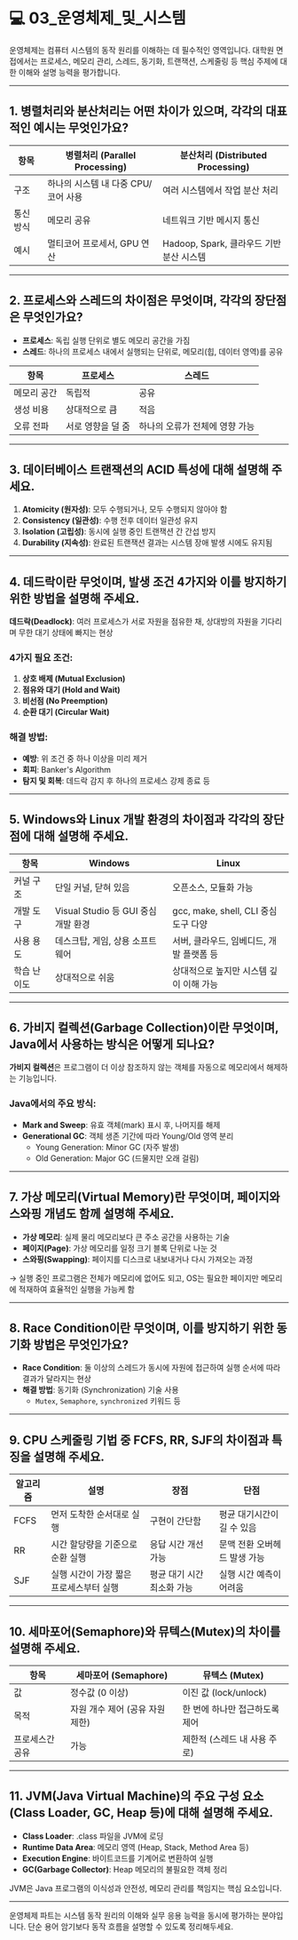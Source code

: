 
# 💻 03_운영체제_및_시스템

운영체제는 컴퓨터 시스템의 동작 원리를 이해하는 데 필수적인 영역입니다. 대학원 면접에서는 프로세스, 메모리 관리, 스레드, 동기화, 트랜잭션, 스케줄링 등 핵심 주제에 대한 이해와 설명 능력을 평가합니다.

---

## 1. 병렬처리와 분산처리는 어떤 차이가 있으며, 각각의 대표적인 예시는 무엇인가요?

| 항목     | 병렬처리 (Parallel Processing)   | 분산처리 (Distributed Processing) |
|----------|----------------------------------|-----------------------------------|
| 구조     | 하나의 시스템 내 다중 CPU/코어 사용 | 여러 시스템에서 작업 분산 처리         |
| 통신 방식 | 메모리 공유                           | 네트워크 기반 메시지 통신              |
| 예시     | 멀티코어 프로세서, GPU 연산            | Hadoop, Spark, 클라우드 기반 분산 시스템 |

---

## 2. 프로세스와 스레드의 차이점은 무엇이며, 각각의 장단점은 무엇인가요?

- **프로세스**: 독립 실행 단위로 별도 메모리 공간을 가짐  
- **스레드**: 하나의 프로세스 내에서 실행되는 단위로, 메모리(힙, 데이터 영역)를 공유

| 항목       | 프로세스         | 스레드              |
|------------|------------------|---------------------|
| 메모리 공간 | 독립적            | 공유                |
| 생성 비용   | 상대적으로 큼       | 적음                |
| 오류 전파   | 서로 영향을 덜 줌    | 하나의 오류가 전체에 영향 가능 |

---

## 3. 데이터베이스 트랜잭션의 ACID 특성에 대해 설명해 주세요.

1. **Atomicity (원자성)**: 모두 수행되거나, 모두 수행되지 않아야 함  
2. **Consistency (일관성)**: 수행 전후 데이터 일관성 유지  
3. **Isolation (고립성)**: 동시에 실행 중인 트랜잭션 간 간섭 방지  
4. **Durability (지속성)**: 완료된 트랜잭션 결과는 시스템 장애 발생 시에도 유지됨

---

## 4. 데드락이란 무엇이며, 발생 조건 4가지와 이를 방지하기 위한 방법을 설명해 주세요.

**데드락(Deadlock)**: 여러 프로세스가 서로 자원을 점유한 채, 상대방의 자원을 기다리며 무한 대기 상태에 빠지는 현상

### 4가지 필요 조건:
1. **상호 배제 (Mutual Exclusion)**  
2. **점유와 대기 (Hold and Wait)**  
3. **비선점 (No Preemption)**  
4. **순환 대기 (Circular Wait)**

### 해결 방법:
- **예방**: 위 조건 중 하나 이상을 미리 제거
- **회피**: Banker's Algorithm
- **탐지 및 회복**: 데드락 감지 후 하나의 프로세스 강제 종료 등

---

## 5. Windows와 Linux 개발 환경의 차이점과 각각의 장단점에 대해 설명해 주세요.

| 항목         | Windows                          | Linux                                |
|--------------|-----------------------------------|----------------------------------------|
| 커널 구조     | 단일 커널, 닫혀 있음                | 오픈소스, 모듈화 가능                    |
| 개발 도구     | Visual Studio 등 GUI 중심 개발 환경 | gcc, make, shell, CLI 중심 도구 다양      |
| 사용 용도     | 데스크탑, 게임, 상용 소프트웨어      | 서버, 클라우드, 임베디드, 개발 플랫폼 등 |
| 학습 난이도   | 상대적으로 쉬움                    | 상대적으로 높지만 시스템 깊이 이해 가능   |

---

## 6. 가비지 컬렉션(Garbage Collection)이란 무엇이며, Java에서 사용하는 방식은 어떻게 되나요?

**가비지 컬렉션**은 프로그램이 더 이상 참조하지 않는 객체를 자동으로 메모리에서 해제하는 기능입니다.

### Java에서의 주요 방식:
- **Mark and Sweep**: 유효 객체(mark) 표시 후, 나머지를 해제
- **Generational GC**: 객체 생존 기간에 따라 Young/Old 영역 분리
  - Young Generation: Minor GC (자주 발생)
  - Old Generation: Major GC (드물지만 오래 걸림)

---

## 7. 가상 메모리(Virtual Memory)란 무엇이며, 페이지와 스와핑 개념도 함께 설명해 주세요.

- **가상 메모리**: 실제 물리 메모리보다 큰 주소 공간을 사용하는 기술
- **페이지(Page)**: 가상 메모리를 일정 크기 블록 단위로 나눈 것
- **스와핑(Swapping)**: 페이지를 디스크로 내보내거나 다시 가져오는 과정

→ 실행 중인 프로그램은 전체가 메모리에 없어도 되고, OS는 필요한 페이지만 메모리에 적재하여 효율적인 실행을 가능케 함

---

## 8. Race Condition이란 무엇이며, 이를 방지하기 위한 동기화 방법은 무엇인가요?

- **Race Condition**: 둘 이상의 스레드가 동시에 자원에 접근하여 실행 순서에 따라 결과가 달라지는 현상
- **해결 방법**: 동기화 (Synchronization) 기술 사용
  - `Mutex`, `Semaphore`, `synchronized` 키워드 등

---

## 9. CPU 스케줄링 기법 중 FCFS, RR, SJF의 차이점과 특징을 설명해 주세요.

| 알고리즘 | 설명                         | 장점                        | 단점                        |
|----------|------------------------------|-----------------------------|-----------------------------|
| FCFS     | 먼저 도착한 순서대로 실행         | 구현이 간단함                  | 평균 대기시간이 길 수 있음       |
| RR       | 시간 할당량을 기준으로 순환 실행    | 응답 시간 개선 가능              | 문맥 전환 오버헤드 발생 가능     |
| SJF      | 실행 시간이 가장 짧은 프로세스부터 실행 | 평균 대기 시간 최소화 가능        | 실행 시간 예측이 어려움         |

---

## 10. 세마포어(Semaphore)와 뮤텍스(Mutex)의 차이를 설명해 주세요.

| 항목     | 세마포어 (Semaphore)           | 뮤텍스 (Mutex)              |
|----------|-------------------------------|-----------------------------|
| 값       | 정수값 (0 이상)                  | 이진 값 (lock/unlock)         |
| 목적     | 자원 개수 제어 (공유 자원 제한)     | 한 번에 하나만 접근하도록 제어     |
| 프로세스간 공유 | 가능                          | 제한적 (스레드 내 사용 주로)       |

---

## 11. JVM(Java Virtual Machine)의 주요 구성 요소(Class Loader, GC, Heap 등)에 대해 설명해 주세요.

- **Class Loader**: .class 파일을 JVM에 로딩
- **Runtime Data Area**: 메모리 영역 (Heap, Stack, Method Area 등)
- **Execution Engine**: 바이트코드를 기계어로 변환하여 실행
- **GC(Garbage Collector)**: Heap 메모리의 불필요한 객체 정리

JVM은 Java 프로그램의 이식성과 안전성, 메모리 관리를 책임지는 핵심 요소입니다.

---

운영체제 파트는 시스템 동작 원리의 이해와 실무 응용 능력을 동시에 평가하는 분야입니다. 단순 용어 암기보다 동작 흐름을 설명할 수 있도록 정리해두세요.

